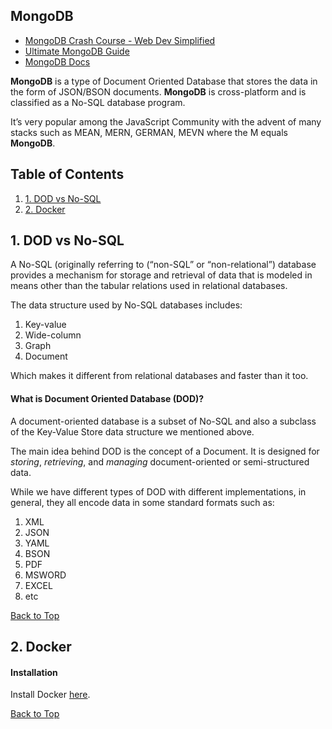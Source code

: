 ## MongoDB

* [MongoDB Crash Course - Web Dev Simplified](https://www.youtube.com/watch?v=ofme2o29ngU)
* [Ultimate MongoDB Guide](https://masteringbackend.com/posts/mongodb-tutorial-the-ultimate-guide)
* [MongoDB Docs](https://docs.mongodb.com/)

__MongoDB__ is a type of Document Oriented Database that stores the data in the form of JSON/BSON documents. __MongoDB__ is cross-platform and is classified as a No-SQL database program.

It’s very popular among the JavaScript Community with the advent of many stacks such as MEAN, MERN, GERMAN, MEVN where the M equals __MongoDB__.

## Table of Contents

1. [1. DOD vs No-SQL](#1-DOD-vs-No-SQL)
1. [2. Docker](#2-Docker)

## 1. DOD vs No-SQL

A No-SQL (originally referring to (“non-SQL” or “non-relational”) database provides a mechanism for storage and retrieval of data that is modeled in means other than the tabular relations used in relational databases.

The data structure used by No-SQL databases includes:
1. Key-value
2. Wide-column
3. Graph
4. Document

Which makes it different from relational databases and faster than it too.

#### What is Document Oriented Database (DOD)?

A document-oriented database is a subset of No-SQL and also a subclass of the Key-Value Store data structure we mentioned above.

The main idea behind DOD is the concept of a Document. It is designed for _storing_, _retrieving_, and _managing_ document-oriented or semi-structured data.

While we have different types of DOD with different implementations, in general, they all encode data in some standard formats such as:
1. XML
1. JSON
1. YAML
1. BSON
1. PDF
1. MSWORD
1. EXCEL
1. etc

[Back to Top](#Table-of-Contents)

## 2. Docker



#### Installation

Install Docker [here](https://www.docker.com/get-started).

[Back to Top](#Table-of-Contents)